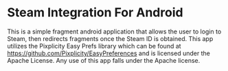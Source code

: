 # Steam Integration For Android

This is a simple fragment android application that allows the user to login to Steam, then redirects fragments once the 
Steam ID is obtained. This app utilizes the Pixplicity Easy Prefs library which can be found at https://github.com/Pixplicity/EasyPreferences and is licensed under the Apache License. Any use of this app
falls under the Apache license.
